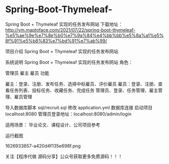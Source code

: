 # Spring-Boot-Thymeleaf-
Spring Boot + Thymeleaf 实现的任务发布网站
 下载地址：http://ym.maptoface.com/2021/07/22/spring-boot-thymeleaf-%e5%ae%9e%e7%8e%b0%e7%9a%84%e4%bb%bb%e5%8a%a1%e5%8f%91%e5%b8%83%e7%bd%91%e7%ab%99/

项目介绍
Spring Boot + Thymeleaf 实现的任务发布网站

系统说明
Spring Boot + Thymeleaf 实现的任务发布网站
角色：

管理员
雇主
雇员
功能

雇主：登录、注册、发布任务、选择中标雇员、评价雇员
雇员：登录、注册、查看任务列表、投标任务、收藏任务、完成任务
管理员、登录、任务管理、雇主管理、雇员管理

导入数据库脚本 sql/recruit.sql
修改 application.yml 数据库连接
启动项目 localhost:8080
管理员登录地址：localhost:8080/admin/login

适用场景：
毕业论文、课程设计、公司项目参考

运行截图
















1626933857-a420d4f135e698f.png





关注【程序代做 源码分享】公众号获取更多免费源码！！！




